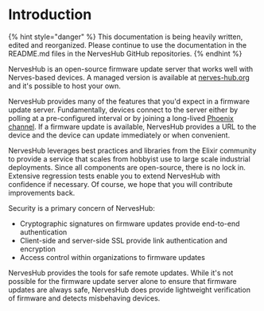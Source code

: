 # Introduction

{% hint style="danger" %}
This documentation is being heavily written, edited and reorganized. Please continue to use the documentation in the README.md files in the NervesHub GitHub repositories.
{% endhint %}

NervesHub is an open-source firmware update server that works well with Nerves-based devices. A managed version is available at [nerves-hub.org](https://nerves-hub.org) and it's possible to host your own.

NervesHub provides many of the features that you'd expect in a firmware update server. Fundamentally, devices connect to the server either by polling at a pre-configured interval or by joining a long-lived [Phoenix channel](https://hexdocs.pm/phoenix/channels.html). If a firmware update is available, NervesHub provides a URL to the device and the device can update immediately or when convenient.

NervesHub leverages best practices and libraries from the Elixir community to provide a service that scales from hobbyist use to large scale industrial deployments. Since all components are open-source, there is no lock in. Extensive regression tests enable you to extend NervesHub with confidence if necessary. Of course, we hope that you will contribute improvements back.

Security is a primary concern of NervesHub:

* Cryptographic signatures on firmware updates provide end-to-end authentication
* Client-side and server-side SSL provide link authentication and encryption
* Access control within organizations to firmware updates

NervesHub provides the tools for safe remote updates. While it's not possible for the firmware update server alone to ensure that firmware updates are always safe, NervesHub does provide lightweight verification of firmware and detects misbehaving devices.

